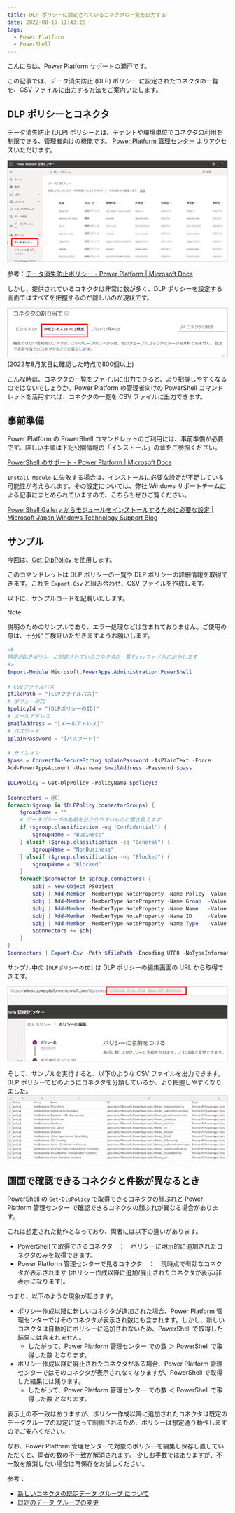 ```yaml
---
title: DLP ポリシーに設定されているコネクタの一覧を出力する
date: 2022-08-19 11:43:28
tags:
  - Power Platform
  - PowerShell
---
```


こんにちは、Power Platform サポートの瀬戸です。

この記事では、データ消失防止 (DLP) ポリシー に設定されたコネクタの一覧を、CSV ファイルに出力する方法をご案内いたします。

<!-- more -->

## DLP ポリシーとコネクタ
データ消失防止 (DLP) ポリシーとは、テナントや環境単位でコネクタの利用を制限できる、管理者向けの機能です。
[Power Platform 管理センター](https://admin.powerplatform.microsoft.com/home) よりアクセスいただけます。

![](Output-dlp-policy-connector-list/2022-08-17-17-29-40.png)

参考：[データ消失防止ポリシー - Power Platform | Microsoft Docs](https://docs.microsoft.com/ja-jp/power-platform/admin/wp-data-loss-prevention)

しかし、提供されているコネクタは非常に数が多く、DLP ポリシーを設定する画面ではすべてを把握するのが難しいのが現状です。

![](Output-dlp-policy-connector-list/2022-08-18-16-35-50.png)  
(2022年8月某日に確認した時点で800個以上)

こんな時は、コネクタの一覧をファイルに出力できると、より把握しやすくなるのではないでしょうか。Power Platform の管理者向けの PowerShell コマンドレットを活用すれば、コネクタの一覧を CSV ファイルに出力できます。

## 事前準備
Power Platform の PowerShell コマンドレットのご利用には、事前準備が必要です。詳しい手順は下記公開情報の「インストール」の章をご参照ください。

[PowerShell のサポート - Power Platform | Microsoft Docs](https://docs.microsoft.com/ja-jp/power-platform/admin/powerapps-powershell)

`Install-Module` に失敗する場合は、インストールに必要な設定が不足している可能性が考えられます。その設定については、弊社 Windows サポートチームによる記事にまとめられていますので、こちらもぜひご覧ください。

[PowerShell Gallery からモジュールをインストールするために必要な設定 | Microsoft Japan Windows Technology Support Blog](https://jpwinsup.github.io/blog/2021/06/14/UserInterfaceAndApps/PowerShell/how-to-setup-install-module/)

## サンプル
今回は、[Get-DlpPolicy](https://docs.microsoft.com/ja-jp/powershell/module/microsoft.powerapps.administration.powershell/get-dlppolicy?view=pa-ps-latest) を使用します。

このコマンドレットは DLP ポリシーの一覧や DLP ポリシーの詳細情報を取得できます。これを `Export-Csv` と組み合わせ、CSV ファイルを作成します。

以下に、サンプルコードを記載いたします。

>[!NOTE]  
>説明のためのサンプルであり、エラー処理などは含まれておりません。ご使用の際は、十分にご検証いただきますようお願いします。

```powershell
<#
特定のDLPポリシーに設定されているコネクタの一覧をcsvファイルに出力します
#>
Import-Module Microsoft.PowerApps.Administration.PowerShell

# CSVファイルパス
$filePath = "[CSVファイルパス]"
# ポリシーのID
$policyId = "[DLPポリシーのID]"
# メールアドレス
$mailAddress = "[メールアドレス]"
# パスワード
$plainPassword = "[パスワード]"

# サインイン
$pass = ConvertTo-SecureString $plainPassword -AsPlainText -Force
Add-PowerAppsAccount -Username $mailAddress -Password $pass

$DLPPolicy = Get-DlpPolicy -PolicyName $policyId

$connectors = @()
foreach($group in $DLPPolicy.connectorGroups) {
    $groupName = ""
    # データグループの名前を分かりやすいものに置き換えます
    if ($group.classification -eq "Confidential") {
        $groupName = "Business"
    } elseif ($group.classification -eq "General") {
        $groupName = "NonBusiness"
    } elseif ($group.classification -eq "Blocked") {
        $groupName = "Blocked"
    }
    foreach($connector in $group.connectors) {
        $obj = New-Object PSObject
        $obj | Add-Member -MemberType NoteProperty -Name Policy -Value $DLPPolicy.displayName
        $obj | Add-Member -MemberType NoteProperty -Name Group  -Value $groupName
        $obj | Add-Member -MemberType NoteProperty -Name Name   -Value $connector.name
        $obj | Add-Member -MemberType NoteProperty -Name ID     -Value $connector.id
        $obj | Add-Member -MemberType NoteProperty -Name Type   -Value $connector.type
        $connectors += $obj
    }
}
$connectors | Export-Csv -Path $filePath -Encoding UTF8 -NoTypeInformation
```

サンプル中の `[DLPポリシーのID]` は DLP ポリシーの編集画面の URL から取得できます。

![](Output-dlp-policy-connector-list/2022-08-18-17-24-45.png)

そして、サンプルを実行すると、以下のような CSV ファイルを出力できます。DLP ポリシーでどのようにコネクタを分類しているか、より把握しやすくなりました。  
![](Output-dlp-policy-connector-list/2022-08-18-16-56-37.png)

## 画面で確認できるコネクタと件数が異なるとき

PowerShell の `Get-DlpPolicy` で取得できるコネクタの顔ぶれと Power Platform 管理センター で確認できるコネクタの顔ぶれが異なる場合があります。

これは想定された動作となっており、両者には以下の違いがあります。

* PowerShell で取得できるコネクタ　：　ポリシーに明示的に追加されたコネクタのみを取得できます。
* Power Platform 管理センターで見るコネクタ　：　現時点で有効なコネクタが表示されます (ポリシー作成以降に追加/廃止されたコネクタが表示/非表示になります)。

つまり、以下のような現象が起きます。

* ポリシー作成以降に新しいコネクタが追加された場合、Power Platform 管理センターではそのコネクタが表示され数にも含まれます。しかし、新しいコネクタは自動的にポリシーに追加されないため、PowerShell で取得した結果には含まれません。
  * したがって、Power Platform 管理センター での数 ＞ PowerShell で取得した数 となります。
* ポリシー作成以降に廃止されたコネクタがある場合、Power Platform 管理センターではそのコネクタが表示されなくなりますが、PowerShell で取得した結果には残ります。
  * したがって、Power Platform 管理センター での数 ＜ PowerShell で取得した数 となります。

表示上の不一致はありますが、ポリシー作成以降に追加されたコネクタは既定のデータグループの設定に従って制御されるため、ポリシーは想定通り動作しますのでご安心ください。

なお、Power Platform 管理センターで対象のポリシーを編集し保存し直していただくと、両者の数の不一致が解消されます。
少しお手数ではありますが、不一致を解消したい場合は再保存をお試しください。

 参考：

 * [新しいコネクタの既定データ グループ について](https://docs.microsoft.com/ja-jp/power-platform/admin/dlp-connector-classification#default-data-group-for-new-connectors)
 * [既定のデータ グループの変更](https://docs.microsoft.com/ja-jp/power-platform/admin/prevent-data-loss#change-the-default-data-group)


